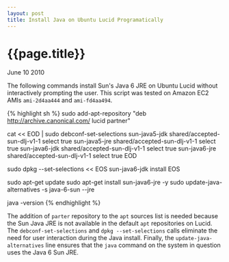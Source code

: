 ```yaml
---
layout: post
title: Install Java on Ubuntu Lucid Programatically 
---
```


# {{page.title}}

<span class="meta">June 10 2010</span>

The following commands install Sun's Java 6 JRE on Ubuntu Lucid without interactively prompting the user. This script was tested on Amazon EC2 AMIs `ami-2d4aa444` and `ami-fd4aa494`.

{% highlight sh %}
sudo add-apt-repository "deb http://archive.canonical.com/ lucid partner"

cat << EOD | sudo debconf-set-selections
sun-java5-jdk shared/accepted-sun-dlj-v1-1 select true
sun-java5-jre shared/accepted-sun-dlj-v1-1 select true
sun-java6-jdk shared/accepted-sun-dlj-v1-1 select true
sun-java6-jre shared/accepted-sun-dlj-v1-1 select true
EOD

sudo dpkg --set-selections << EOS
sun-java6-jdk install
EOS

sudo apt-get update
sudo apt-get install sun-java6-jre -y
sudo update-java-alternatives -s java-6-sun --jre

java -version
{% endhighlight %}

The addition of `parter` repository to the `apt` sources list is needed because the Sun Java JRE is not available in the default `apt` repositories on Lucid. The `debconf-set-selections` and `dpkg --set-selections` calls eliminate the need for user interaction during the Java install. Finally, the `update-java-alternatives` line ensures that the `java` command on the system in question uses the Java 6 Sun JRE.
